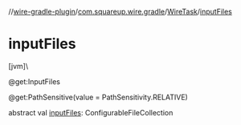 //[wire-gradle-plugin](../../../index.md)/[com.squareup.wire.gradle](../index.md)/[WireTask](index.md)/[inputFiles](input-files.md)

# inputFiles

[jvm]\

@get:InputFiles

@get:PathSensitive(value = PathSensitivity.RELATIVE)

abstract val [inputFiles](input-files.md): ConfigurableFileCollection
